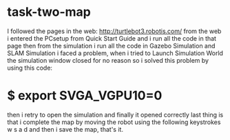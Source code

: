 # task-two-map
 I followed the pages in the web:
 http://turtlebot3.robotis.com/ 
 from the web i entered the PCsetup from Quick Start Guide and i run all the code in that page
 then from the simulation i run all the code in Gazebo Simulation and SLAM Simulation
 i faced a problem, when i tried to Launch Simulation World the simulation window closed for no reason
 so i solved this problem by using this code:
# $ export SVGA_VGPU10=0
 then i retry to open the simulation and finally it opened correctly
 last thing is that i complete the map by moving the robot using the following keystrokes w s a d
 and then i save the map, that's it.
